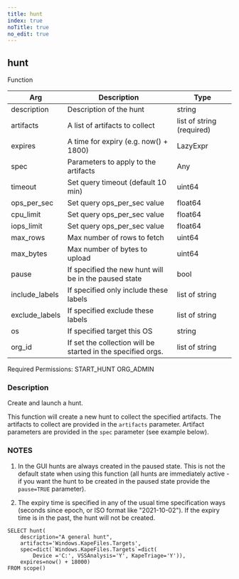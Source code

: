 ```yaml
---
title: hunt
index: true
noTitle: true
no_edit: true
---
```




<div class="vql_item"></div>


## hunt
<span class='vql_type label label-warning pull-right page-header'>Function</span>



<div class="vqlargs"></div>

Arg | Description | Type
----|-------------|-----
description|Description of the hunt|string
artifacts|A list of artifacts to collect|list of string (required)
expires|A time for expiry (e.g. now() + 1800)|LazyExpr
spec|Parameters to apply to the artifacts|Any
timeout|Set query timeout (default 10 min)|uint64
ops_per_sec|Set query ops_per_sec value|float64
cpu_limit|Set query ops_per_sec value|float64
iops_limit|Set query ops_per_sec value|float64
max_rows|Max number of rows to fetch|uint64
max_bytes|Max number of bytes to upload|uint64
pause|If specified the new hunt will be in the paused state|bool
include_labels|If specified only include these labels|list of string
exclude_labels|If specified exclude these labels|list of string
os|If specified target this OS|string
org_id|If set the collection will be started in the specified orgs.|list of string

Required Permissions: 
<span class="linkcolour label label-success">START_HUNT</span>
<span class="linkcolour label label-success">ORG_ADMIN</span>

### Description

Create and launch a hunt.

This function will create a new hunt to collect the specified
artifacts. The artifacts to collect are provided in the
`artifacts` parameter. Artifact parameters are provided in the
`spec` parameter (see example below).

### NOTES

1. In the GUI hunts are always created in the paused
state. This is not the default state when using this function (all
hunts are immediately active - if you want the hunt to be created
in the paused state provide the `pause=TRUE` parameter).

2. The expiry time is specified in any of the usual time
specification ways (seconds since epoch, or ISO format like
"2021-10-02"). If the expiry time is in the past, the hunt will
not be created.

```vql
SELECT hunt(
    description="A general hunt",
    artifacts='Windows.KapeFiles.Targets',
    spec=dict(`Windows.KapeFiles.Targets`=dict(
        Device ='C:', VSSAnalysis='Y', KapeTriage='Y')),
    expires=now() + 18000)
FROM scope()
```


